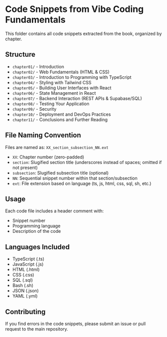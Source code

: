 # Code Snippets from Vibe Coding Fundamentals

This folder contains all code snippets extracted from the book, organized by chapter.

## Structure

- `chapter01/` - Introduction
- `chapter02/` - Web Fundamentals (HTML & CSS)
- `chapter03/` - Introduction to Programming with TypeScript
- `chapter04/` - Styling with Tailwind CSS
- `chapter05/` - Building User Interfaces with React
- `chapter06/` - State Management in React
- `chapter07/` - Backend Interaction (REST APIs & Supabase/SQL)
- `chapter08/` - Testing Your Application
- `chapter09/` - Security
- `chapter10/` - Deployment and DevOps Practices
- `chapter11/` - Conclusions and Further Reading

## File Naming Convention

Files are named as: `XX_section_subsection_NN.ext`

- `XX`: Chapter number (zero-padded)
- `section`: Slugified section title (underscores instead of spaces; omitted if not present)
- `subsection`: Slugified subsection title (optional)
- `NN`: Sequential snippet number within that section/subsection
- `ext`: File extension based on language (ts, js, html, css, sql, sh, etc.)

## Usage

Each code file includes a header comment with:
- Snippet number
- Programming language
- Description of the code

## Languages Included

- TypeScript (.ts)
- JavaScript (.js)
- HTML (.html)
- CSS (.css)
- SQL (.sql)
- Bash (.sh)
- JSON (.json)
- YAML (.yml)

## Contributing

If you find errors in the code snippets, please submit an issue or pull request to the main repository.

